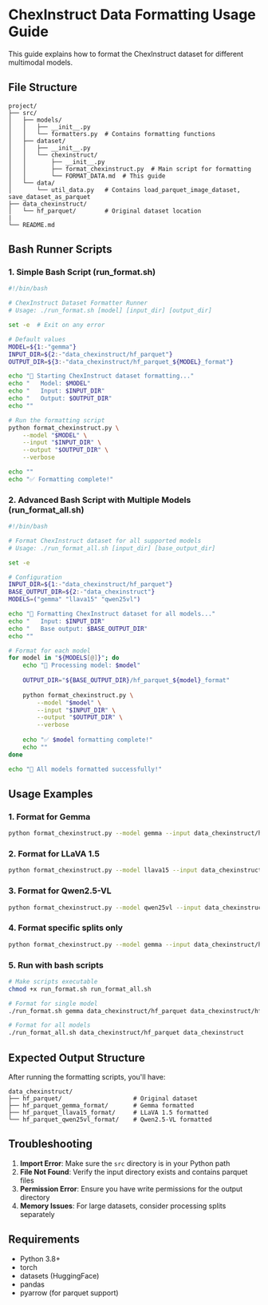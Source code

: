 # ChexInstruct Data Formatting Usage Guide

This guide explains how to format the ChexInstruct dataset for different multimodal models.

## File Structure
```
project/
├── src/
│   ├── models/
│   │   ├── __init__.py
│   │   └── formatters.py  # Contains formatting functions
│   ├── dataset/
│   │   ├── __init__.py
│   │   └── chexinstruct/
│   │       ├── __init__.py
│   │       ├── format_chexinstruct.py  # Main script for formatting
│   │       └── FORMAT_DATA.md  # This guide
│   └── data/
│       └── util_data.py   # Contains load_parquet_image_dataset, save_dataset_as_parquet
├── data_chexinstruct/
│   └── hf_parquet/        # Original dataset location
|
└── README.md
```


## Bash Runner Scripts

### 1. Simple Bash Script (run_format.sh)

```bash
#!/bin/bash

# ChexInstruct Dataset Formatter Runner
# Usage: ./run_format.sh [model] [input_dir] [output_dir]

set -e  # Exit on any error

# Default values
MODEL=${1:-"gemma"}
INPUT_DIR=${2:-"data_chexinstruct/hf_parquet"}
OUTPUT_DIR=${3:-"data_chexinstruct/hf_parquet_${MODEL}_format"}

echo "🚀 Starting ChexInstruct dataset formatting..."
echo "   Model: $MODEL"
echo "   Input: $INPUT_DIR"
echo "   Output: $OUTPUT_DIR"
echo ""

# Run the formatting script
python format_chexinstruct.py \
    --model "$MODEL" \
    --input "$INPUT_DIR" \
    --output "$OUTPUT_DIR" \
    --verbose

echo ""
echo "✅ Formatting complete!"
```

### 2. Advanced Bash Script with Multiple Models (run_format_all.sh)

```bash
#!/bin/bash

# Format ChexInstruct dataset for all supported models
# Usage: ./run_format_all.sh [input_dir] [base_output_dir]

set -e

# Configuration
INPUT_DIR=${1:-"data_chexinstruct/hf_parquet"}
BASE_OUTPUT_DIR=${2:-"data_chexinstruct"}
MODELS=("gemma" "llava15" "qwen25vl")

echo "🚀 Formatting ChexInstruct dataset for all models..."
echo "   Input: $INPUT_DIR"
echo "   Base output: $BASE_OUTPUT_DIR"
echo ""

# Format for each model
for model in "${MODELS[@]}"; do
    echo "📝 Processing model: $model"
    
    OUTPUT_DIR="${BASE_OUTPUT_DIR}/hf_parquet_${model}_format"
    
    python format_chexinstruct.py \
        --model "$model" \
        --input "$INPUT_DIR" \
        --output "$OUTPUT_DIR" \
        --verbose
    
    echo "✅ $model formatting complete!"
    echo ""
done

echo "🎉 All models formatted successfully!"
```

## Usage Examples

### 1. Format for Gemma
```bash
python format_chexinstruct.py --model gemma --input data_chexinstruct/hf_parquet --output data_chexinstruct/hf_parquet_gemma_format
```

### 2. Format for LLaVA 1.5
```bash
python format_chexinstruct.py --model llava15 --input data_chexinstruct/hf_parquet --output data_chexinstruct/hf_parquet_llava15_format
```

### 3. Format for Qwen2.5-VL
```bash
python format_chexinstruct.py --model qwen25vl --input data_chexinstruct/hf_parquet --output data_chexinstruct/hf_parquet_qwen25vl_format
```

### 4. Format specific splits only
```bash
python format_chexinstruct.py --model gemma --input data_chexinstruct/hf_parquet --output data_chexinstruct/hf_parquet_gemma_format --splits train val
```

### 5. Run with bash scripts
```bash
# Make scripts executable
chmod +x run_format.sh run_format_all.sh

# Format for single model
./run_format.sh gemma data_chexinstruct/hf_parquet data_chexinstruct/hf_parquet_gemma_format

# Format for all models
./run_format_all.sh data_chexinstruct/hf_parquet data_chexinstruct
```

## Expected Output Structure

After running the formatting scripts, you'll have:

```
data_chexinstruct/
├── hf_parquet/                    # Original dataset
├── hf_parquet_gemma_format/       # Gemma formatted
├── hf_parquet_llava15_format/     # LLaVA 1.5 formatted
└── hf_parquet_qwen25vl_format/    # Qwen2.5-VL formatted
```

## Troubleshooting

1. **Import Error**: Make sure the `src` directory is in your Python path
2. **File Not Found**: Verify the input directory exists and contains parquet files
3. **Permission Error**: Ensure you have write permissions for the output directory
4. **Memory Issues**: For large datasets, consider processing splits separately

## Requirements

- Python 3.8+
- torch
- datasets (HuggingFace)
- pandas
- pyarrow (for parquet support)